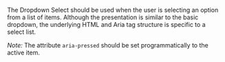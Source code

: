 The Dropdown Select should be used when the user is selecting an option from a list of items. Although the presentation is similar to the basic dropdown, the underlying HTML and Aria tag structure is specific to a select list.

*Note:* The attribute `aria-pressed` should be set programmatically to the active item.